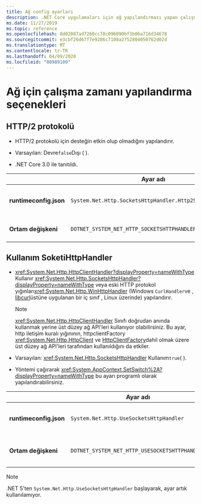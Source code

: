 ```yaml
---
title: Ağ config ayarları
description: .NET Core uygulamaları için ağ yapılandırması yapan çalışma zamanı ayarları hakkında bilgi edinin.
ms.date: 11/27/2019
ms.topic: reference
ms.openlocfilehash: 8d02087ad7260cc78c096090bf3b06a716d34678
ms.sourcegitcommit: e3cbf26d67f7e9286c7108a2752804050762d02d
ms.translationtype: MT
ms.contentlocale: tr-TR
ms.lasthandoff: 04/09/2020
ms.locfileid: "80989109"
---
```

# <a name="run-time-configuration-options-for-networking"></a>Ağ için çalışma zamanı yapılandırma seçenekleri

## <a name="http2-protocol"></a>HTTP/2 protokolü

- HTTP/2 protokolü için desteğin etkin olup olmadığını yapılandırır.

- Varsayılan: Devre`false`Dışı ( ).

- .NET Core 3.0 ile tanıtıldı.

| | Ayar adı | Değerler |
| - | - | - |
| **runtimeconfig.json** | `System.Net.Http.SocketsHttpHandler.Http2Support` | `false`- engelli<br/>`true`- etkin |
| **Ortam değişkeni** | `DOTNET_SYSTEM_NET_HTTP_SOCKETSHTTPHANDLER_HTTP2SUPPORT` | `0`- engelli<br/>`1`- etkin |

## <a name="usesocketshttphandler"></a>Kullanım SoketiHttpHandler

- <xref:System.Net.Http.HttpClientHandler?displayProperty=nameWithType> Kullanır <xref:System.Net.Http.SocketsHttpHandler?displayProperty=nameWithType> veya eski HTTP protokol yığınları<xref:System.Net.Http.WinHttpHandler> (Windows `CurlHandler`ve , [libcurl](https://curl.haxx.se/libcurl/)üstüne uygulanan bir iç sınıf , Linux üzerinde) yapılandırır.

  > [!NOTE]
  > <xref:System.Net.Http.HttpClientHandler> Sınıfı doğrudan anında kullanmak yerine üst düzey ağ API'leri kullanıyor olabilirsiniz. Bu ayar, http iletişim kuralı yığınının, httpclientFactory <xref:System.Net.Http.HttpClient> ve [HttpClientFactory](https://docs.microsoft.com/previous-versions/aspnet/hh995280(v%3dvs.118))dahil olmak üzere üst düzey ağ API'leri tarafından kullanıldığını da etkiler.

- Varsayılan: <xref:System.Net.Http.SocketsHttpHandler> Kullanım`true`( ).

- Yöntemi çağırarak <xref:System.AppContext.SetSwitch%2A?displayProperty=nameWithType> bu ayarı programlı olarak yapılandırabilirsiniz.

| | Ayar adı | Değerler |
| - | - | - |
| **runtimeconfig.json** | `System.Net.Http.UseSocketsHttpHandler` | `true`- kullanımını sağlar<xref:System.Net.Http.SocketsHttpHandler><br/>`false`- <xref:System.Net.Http.WinHttpHandler> Linux'ta Windows veya [libcurl](https://curl.haxx.se/libcurl/) kullanımı sağlar |
| **Ortam değişkeni** | `DOTNET_SYSTEM_NET_HTTP_USESOCKETSHTTPHANDLER` | `1`- kullanımını sağlar<xref:System.Net.Http.SocketsHttpHandler><br/>`0`- <xref:System.Net.Http.WinHttpHandler> Linux'ta Windows veya [libcurl](https://curl.haxx.se/libcurl/) kullanımı sağlar |

> [!NOTE]
> .NET 5'ten `System.Net.Http.UseSocketsHttpHandler` başlayarak, ayar artık kullanılamıyor.
